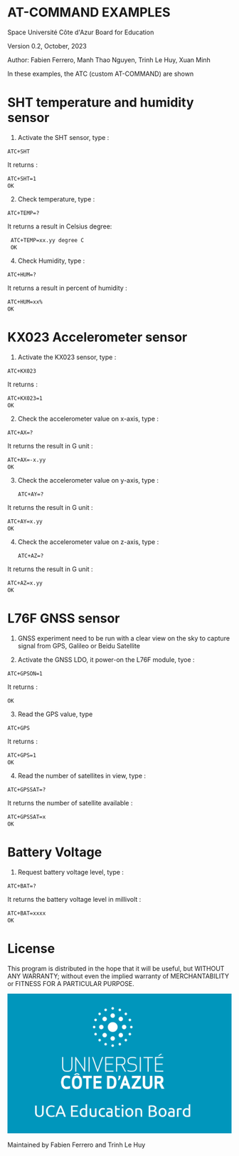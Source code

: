 # AT-COMMAND EXAMPLES
Space Université Côte d'Azur Board for Education

Version 0.2, October, 2023

Author: Fabien Ferrero, Manh Thao Nguyen, Trinh Le Huy, Xuan Minh

In these examples, the ATC (custom AT-COMMAND) are shown


# SHT temperature and humidity sensor

1. Activate the SHT sensor, type :

```
ATC+SHT
```
It returns : 

    ATC+SHT=1
    OK
    
2. Check temperature, type :

```
ATC+TEMP=?
```
It returns a result in Celsius degree: 

     ATC+TEMP=xx.yy degree C
     OK

4. Check Humidity, type :

```
ATC+HUM=?
```
It returns a result in percent of humidity :

    ATC+HUM=xx%
    OK

# KX023 Accelerometer sensor

1. Activate the KX023 sensor, type :

```
ATC+KX023
```
It returns : 

    ATC+KX023=1
    OK
    
2. Check the accelerometer value on x-axis, type :

 ```
 ATC+AX=?
 ```
It returns the result in G unit : 

    ATC+AX=-x.yy
    OK

3. Check the accelerometer value on y-axis, type :

   ```
   ATC+AY=?
    ```
It returns the result in G unit : 

    ATC+AY=x.yy
    OK

4. Check the accelerometer value on z-axis, type :

   ```
   ATC+AZ=?
    ```
It returns the result in G unit : 

    ATC+AZ=x.yy
    OK

# L76F GNSS sensor

1. GNSS experiment need to be run with a clear view on the sky to capture signal from GPS, Galileo or Beidu Satellite

2. Activate the GNSS LDO, it power-on the L76F module, tyoe :

```
ATC+GPSON=1
```
It returns : 

    OK

3. Read the GPS value, type

```
ATC+GPS
```
It returns : 

    ATC+GPS=1
    OK
    
4. Read the number of satellites in view, type : 

```
ATC+GPSSAT=?
```
It returns the number of satellite available : 

    ATC+GPSSAT=x
    OK

# Battery Voltage

1. Request battery voltage level, type :

```
ATC+BAT=?
```
It returns the battery voltage level in millivolt : 

    ATC+BAT=xxxx
    OK
    




# License

This program is distributed in the hope that it will be useful, but WITHOUT ANY WARRANTY; without even the implied warranty of MERCHANTABILITY or FITNESS FOR A PARTICULAR PURPOSE.

<img src="https://github.com/FabienFerrero/UCA21/blob/main/Doc/Pictures/UCA_logo.png">

Maintained by Fabien Ferrero and Trinh Le Huy
